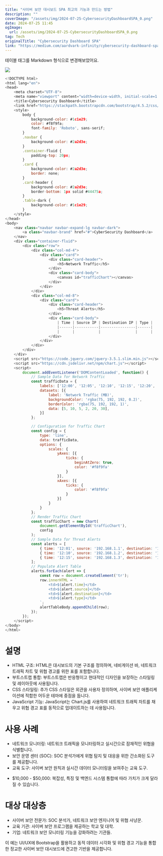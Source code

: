 ```yaml
---
title: "사이버 보안 대시보드 SPA 최고의 기능과 만드는 방법"
description: ""
coverImage: "/assets/img/2024-07-25-CybersecurityDashboardSPA_0.png"
date: 2024-07-25 11:45
ogImage: 
  url: /assets/img/2024-07-25-CybersecurityDashboardSPA_0.png
tag: Tech
originalTitle: "Cybersecurity Dashboard SPA"
link: "https://medium.com/aardvark-infinity/cybersecurity-dashboard-spa-97c4ae797654"
---
```



테이블 태그를 Markdown 형식으로 변경해보았어요.


<img src="/assets/img/2024-07-25-CybersecurityDashboardSPA_0.png" />

```js
<!DOCTYPE html>
<html lang="en">
<head>
    <meta charset="UTF-8">
    <meta name="viewport" content="width=device-width, initial-scale=1.0">
    <title>Cybersecurity Dashboard</title>
    <link href="https://stackpath.bootstrapcdn.com/bootstrap/4.5.2/css/bootstrap.min.css" rel="stylesheet">
    <style>
        body {
            background-color: #1c1e29;
            color: #f8f9fa;
            font-family: 'Roboto', sans-serif;
        }
        .navbar {
            background-color: #2a2d3e;
        }
        .container-fluid {
            padding-top: 20px;
        }
        .card {
            background-color: #2a2d3e;
            border: none;
        }
        .card-header {
            background-color: #2a2d3e;
            border-bottom: 1px solid #44475a;
        }
        .table-dark {
            background-color: #1c1e29;
        }
    </style>
</head>
<body>
    <nav class="navbar navbar-expand-lg navbar-dark">
        <a class="navbar-brand" href="#">CyberSecurity Dashboard</a>
    </nav>
    <div class="container-fluid">
        <div class="row">
            <div class="col-md-4">
                <div class="card">
                    <div class="card-header">
                        <h5>Network Traffic</h5>
                    </div>
                    <div class="card-body">
                        <canvas id="trafficChart"></canvas>
                    </div>
                </div>
            </div>
            <div class="col-md-8">
                <div class="card">
                    <div class="card-header">
                        <h5>Threat Alerts</h5>
                    </div>
                    <div class="card-body">
                        | Time | Source IP | Destination IP | Type |
                        |------|-----------|----------------|------|
                        |      |           |                |      |
                    </div>
                </div>
            </div>
        </div>
    </div>
    <script src="https://code.jquery.com/jquery-3.5.1.slim.min.js"></script>
    <script src="https://cdn.jsdelivr.net/npm/chart.js"></script>
    <script>
        document.addEventListener('DOMContentLoaded', function() {
            // Sample Data for Network Traffic
            const trafficData = {
                labels: ['12:00', '12:05', '12:10', '12:15', '12:20', '12:25'],
                datasets: [{
                    label: 'Network Traffic (MB)',
                    backgroundColor: 'rgba(75, 192, 192, 0.2)',
                    borderColor: 'rgba(75, 192, 192, 1)',
                    data: [5, 10, 5, 2, 20, 30],
                }]
            };
```

```js
            // Configuration for Traffic Chart
            const config = {
                type: 'line',
                data: trafficData,
                options: {
                    scales: {
                        yAxes: [{
                            ticks: {
                                beginAtZero: true,
                                color: '#f8f9fa'
                            }
                        }],
                        xAxes: [{
                            ticks: {
                                color: '#f8f9fa'
                            }
                        }]
                    }
                }
            };
            // Render Traffic Chart
            const trafficChart = new Chart(
                document.getElementById('trafficChart'),
                config
            );
            // Sample Data for Threat Alerts
            const alerts = [
                { time: '12:01', source: '192.168.1.1', destination: '192.168.1.100', type: 'DDoS' },
                { time: '12:10', source: '192.168.1.2', destination: '192.168.1.101', type: 'Malware' },
                { time: '12:15', source: '192.168.1.3', destination: '192.168.1.102', type: 'Phishing' },
            ];
            // Populate Alert Table
            alerts.forEach(alert => {
                const row = document.createElement('tr');
                row.innerHTML = `
                    <td>${alert.time}</td>
                    <td>${alert.source}</td>
                    <td>${alert.destination}</td>
                    <td>${alert.type}</td>
                `;
                alertTableBody.appendChild(row);
            });
        });
    </script>
</body>
</html>
```

# 설명


<div class="content-ad"></div>

- HTML 구조: HTML은 대시보드의 기본 구조를 정의하며, 네비게이션 바, 네트워크 트래픽 차트 및 위협 경고를 위한 표를 포함합니다.
- 부트스트랩 통합: 부트스트랩은 반응형이고 현대적인 디자인을 보장하는 스타일링 및 레이아웃에 사용됩니다.
- CSS 스타일링: 추가 CSS 스타일은 외관을 사용자 정의하며, 사이버 보안 애플리케이션에 적합한 어두운 테마에 중점을 둡니다.
- JavaScript 기능: JavaScript는 Chart.js를 사용하여 네트워크 트래픽 차트를 채우고 위협 경고 표를 동적으로 업데이트하는 데 사용됩니다.

# 사용 사례

- 네트워크 모니터링: 네트워크 트래픽을 모니터링하고 실시간으로 잠재적인 위협을 식별합니다.
- 보안 운영 센터 (SOC): SOC 분석가에게 위협 탐지 및 대응을 위한 간소화된 도구를 제공합니다.
- 교육 도구: 사이버 보안 원칙과 실시간 데이터 모니터링을 보여주는 교육 도구.

<div class="content-ad"></div>

- $10,000 - $50,000: 복잡성, 특징 및 백엔드 시스템 통합에 따라 가치가 크게 달라질 수 있습니다.

# 대상 대상층

- 사이버 보안 전문가: SOC 분석가, 네트워크 보안 엔지니어 및 위협 사냥꾼.
- 교육 기관: 사이버 보안 프로그램을 제공하는 학교 및 대학.
- 기업: 네트워크 보안 모니터링 기능을 강화하려는 기관들.

이 예는 UI/UX에 Bootstrap을 활용하고 동적 데이터 시각화 및 위협 경고 기능을 통합한 정교한 사이버 보안 대시보드에 견고한 기반을 제공합니다.
